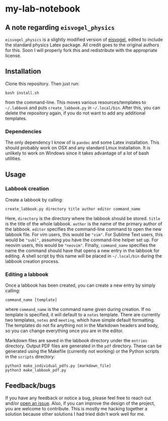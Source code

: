 # my-lab-notebook

## A note regarding `eisvogel_physics`

`eisvogel_physics` is a slightly modified version of [eisvogel](https://github.com/Wandmalfarbe/pandoc-latex-template), edited to include the standard physics Latex package.
All credit goes to the original authors for this.
Soon I will properly fork this and redistribute with the appropriate license.

## Installation

Clone this repository. Then just run:

```
bash install.sh
```

from the command-line.
This moves various resources/templates to `~/.labbook` and puts `create_labbook.py` in `~/.local/bin`.
After this, you can delete the repository again, if you do not want to add any additional templates.

### Dependencies

The only dependency I know of is `pandoc` and some Latex installation.
This should probably work on OSX and any standard Linux installation.
It is unlikely to work on Windows since it takes advantage of a lot of bash utilities.

## Usage

### Labbook creation

Create a labbook by calling:

```
create_labbook.py directory title author editor command_name
```

Here, `directory` is the directory where the labbook should be stored.
`title` is the title of the whole labbook.
`author` is the name of the primary author of the labbook.
`editor` specifies the command-line command to open the new labbook file.
For vim users, this would be `"vim"`.
For Sublime Text users, this would be `"subl"`, assuming you have the command-line helper set up.
For neovim users, this would be `"neovim"`.
Finally, `command_name` specifies the name the command should have that opens a new entry in the labbook for editing.
A shell script by this name will be placed in `~/.local/bin` during the labbook creation process.

### Editing a labbook

Once a labbook has been created, you can create a new entry by simply calling:

```
command_name [template]
```

where `command_name` is the command name given during creation.
If no template is specified, it will default to a `notes` template.
There are currently two templates, `notes` and `meeting`, which have simple default formatting.
The templates do not fix anything not in the Markdown headers and body,
so you can change everything once you are in the editor.

Markdown files are saved in the labbook directory under the `entries` directory.
Output PDF files are generated in the `pdf` directory.
These can be generated using the Makefile (currently not working) or the Python scripts in the `scripts` directory:

```
python3 make_individual_pdfs.py [markdown_file]
python3 make_labbook_pdf.py
```

## Feedback/bugs

If you have any feedback or notice a bug, please feel free to reach out and/or [open an issue](https://github.com/cheshyre/my-lab-notebook/issues).
Also, if you can improve the design of the project, you are welcome to contribute.
This is mostly me hacking together a solution because other solutions I had tried didn't work well for me.
